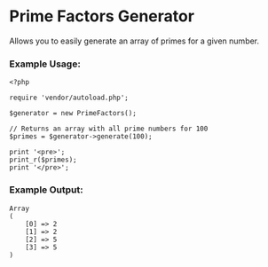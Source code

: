 # Prime Factors Generator
Allows you to easily generate an array of primes for a given number.

### Example Usage:
```
<?php

require 'vendor/autoload.php';

$generator = new PrimeFactors();

// Returns an array with all prime numbers for 100
$primes = $generator->generate(100);

print '<pre>';
print_r($primes);
print '</pre>';

```

### Example Output:
```
Array
(
    [0] => 2
    [1] => 2
    [2] => 5
    [3] => 5
)

```